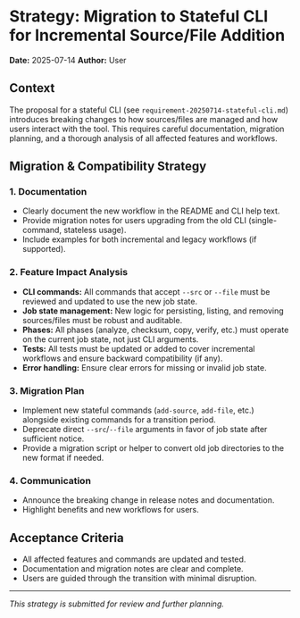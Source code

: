 # Strategy: Migration to Stateful CLI for Incremental Source/File Addition

**Date:** 2025-07-14
**Author:** User

## Context
The proposal for a stateful CLI (see `requirement-20250714-stateful-cli.md`) introduces breaking changes to how sources/files are managed and how users interact with the tool. This requires careful documentation, migration planning, and a thorough analysis of all affected features and workflows.

## Migration & Compatibility Strategy

### 1. Documentation
- Clearly document the new workflow in the README and CLI help text.
- Provide migration notes for users upgrading from the old CLI (single-command, stateless usage).
- Include examples for both incremental and legacy workflows (if supported).

### 2. Feature Impact Analysis
- **CLI commands:** All commands that accept `--src` or `--file` must be reviewed and updated to use the new job state.
- **Job state management:** New logic for persisting, listing, and removing sources/files must be robust and auditable.
- **Phases:** All phases (analyze, checksum, copy, verify, etc.) must operate on the current job state, not just CLI arguments.
- **Tests:** All tests must be updated or added to cover incremental workflows and ensure backward compatibility (if any).
- **Error handling:** Ensure clear errors for missing or invalid job state.

### 3. Migration Plan
- Implement new stateful commands (`add-source`, `add-file`, etc.) alongside existing commands for a transition period.
- Deprecate direct `--src`/`--file` arguments in favor of job state after sufficient notice.
- Provide a migration script or helper to convert old job directories to the new format if needed.

### 4. Communication
- Announce the breaking change in release notes and documentation.
- Highlight benefits and new workflows for users.

## Acceptance Criteria
- All affected features and commands are updated and tested.
- Documentation and migration notes are clear and complete.
- Users are guided through the transition with minimal disruption.

---

_This strategy is submitted for review and further planning._
